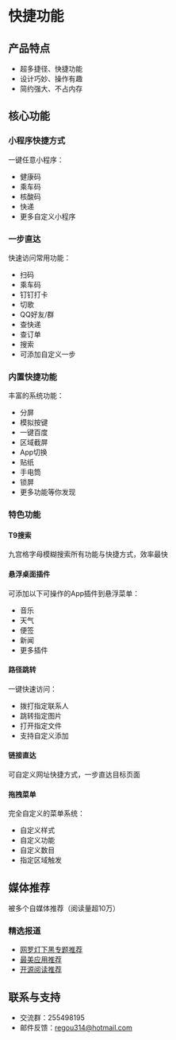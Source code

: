 # 快捷功能

## 产品特点

- 超多捷径、快捷功能
- 设计巧妙、操作有趣
- 简约强大、不占内存

## 核心功能

### 小程序快捷方式
一键任意小程序：
- 健康码
- 乘车码
- 核酸码
- 快递
- 更多自定义小程序

### 一步直达
快速访问常用功能：
- 扫码
- 乘车码
- 钉钉打卡
- 切歌
- QQ好友/群
- 查快递
- 查订单
- 搜索
- 可添加自定义一步

### 内置快捷功能
丰富的系统功能：
- 分屏
- 模拟按键
- 一键百度
- 区域截屏
- App切换
- 贴纸
- 手电筒
- 锁屏
- 更多功能等你发现

### 特色功能

#### T9搜索
九宫格字母模糊搜索所有功能与快捷方式，效率最快

#### 悬浮桌面插件
可添加以下可操作的App插件到悬浮菜单：
- 音乐
- 天气
- 便签
- 新闻
- 更多插件

#### 路径跳转
一键快速访问：
- 拨打指定联系人
- 跳转指定图片
- 打开指定文件
- 支持自定义添加

#### 链接直达
可自定义网址快捷方式，一步直达目标页面

#### 拖拽菜单
完全自定义的菜单系统：
- 自定义样式
- 自定义功能
- 自定义数目
- 指定区域触发

## 媒体推荐
被多个自媒体推荐（阅读量超10万）

### 精选报道
- [网罗灯下黑专题推荐](https://mp.weixin.qq.com/s/wvatPyQjSGSBN-fZiptpCw)
- [最美应用推荐](https://mp.weixin.qq.com/s/tVmdshpjQgcqoAyuoLI2Xg)
- [开源阅读推荐](https://mp.weixin.qq.com/s/-1xaWrTi8gm-S2qjx77mog)

## 联系与支持
- 交流群：255498195
- 邮件反馈：regou314@hotmail.com